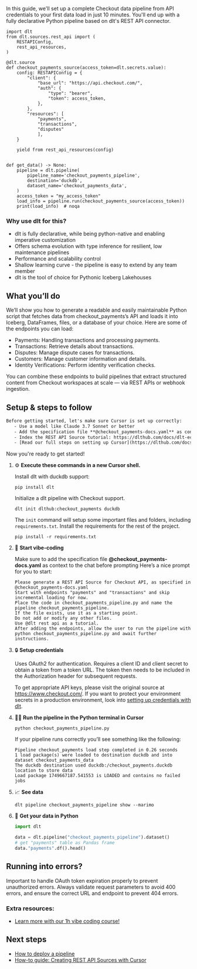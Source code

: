 In this guide, we'll set up a complete Checkout data pipeline from API credentials to your first data load in just 10 minutes. You'll end up with a fully declarative Python pipeline based on dlt's REST API connector.

```python-outcome
import dlt
from dlt.sources.rest_api import (
    RESTAPIConfig,
    rest_api_resources,
)

@dlt.source
def checkout_payments_source(access_token=dlt.secrets.value):
    config: RESTAPIConfig = {
        "client": {
            "base_url": "https://api.checkout.com/",
            "auth": {
                "type": "bearer",
                "token": access_token,
            },
        },
        "resources": [
            "payments",
            "transactions",
            "disputes"
            ],
    }

    yield from rest_api_resources(config)


def get_data() -> None:
    pipeline = dlt.pipeline(
        pipeline_name='checkout_payments_pipeline',
        destination='duckdb',
        dataset_name='checkout_payments_data', 
    )
    access_token = "my_access_token"
    load_info = pipeline.run(checkout_payments_source(access_token))
    print(load_info)  # noqa
```

### Why use dlt for this?

- dlt is fully declarative, while being python-native and enabling imperative customization
- Offers schema evolution with type inference for resilient, low maintenance pipelines
- Performance and scalability control
- Shallow learning curve - the pipeline is easy to extend by any team member
- dlt is the tool of choice for Pythonic Iceberg Lakehouses

## What you’ll do

We’ll show you how to generate a readable and easily maintainable Python script that fetches data from checkout_payments’s API and loads it into Iceberg, DataFrames, files, or a database of your choice. Here are some of the endpoints you can load:

- Payments: Handling transactions and processing payments.
- Transactions: Retrieve details about transactions.
- Disputes: Manage dispute cases for transactions.
- Customers: Manage customer information and details.
- Identity Verifications: Perform identity verification checks.

You can combine these endpoints to build pipelines that extract structured content from Checkout workspaces at scale — via REST APIs or webhook ingestion.

## Setup & steps to follow

```default
Before getting started, let's make sure Cursor is set up correctly:
   - Use a model like Claude 3.7 Sonnet or better
   - Add the specification file **@checkout_payments-docs.yaml** as context
   - Index the REST API Source tutorial: https://dlthub.com/docs/dlt-ecosystem/verified-sources/rest_api/ and add it to context as **@dlt rest api**
   - [Read our full steps on setting up Cursor](https://dlthub.com/docs/dlt-ecosystem/llm-tooling/cursor-restapi#23-configuring-cursor-with-documentation)
```

Now you're ready to get started! 

1. ⚙️ **Execute these commands in a new Cursor shell.**
    
    Install dlt with duckdb support:
    ```shell
    pip install dlt
    ```

    Initialize a dlt pipeline with Checkout support.
    ```shell
    dlt init dlthub:checkout_payments duckdb
    ```

    The `init` command will setup some important files and folders, including `requirements.txt`. Install the requirements for the rest of the project.
    ```shell
    pip install -r requirements.txt
    ```
    
2. 🤠 **Start vibe-coding**
    
    Make sure to add the specification file **@checkout_payments-docs.yaml** as context to the chat before prompting
    Here’s a nice prompt for you to start: 
    
    ```prompt
    Please generate a REST API Source for Checkout API, as specified in @checkout_payments-docs.yaml 
    Start with endpoints "payments" and "transactions" and skip incremental loading for now. 
    Place the code in checkout_payments_pipeline.py and name the pipeline checkout_payments_pipeline. 
    If the file exists, use it as a starting point. 
    Do not add or modify any other files. 
    Use @dlt rest api as a tutorial. 
    After adding the endpoints, allow the user to run the pipeline with python checkout_payments_pipeline.py and await further instructions.
    ```

    
3. 🔒 **Setup credentials** 
    
    Uses OAuth2 for authentication. Requires a client ID and client secret to obtain a token from a token URL. The token then needs to be included in the Authorization header for subsequent requests.
    
    To get appropriate API keys, please visit the original source at https://www.checkout.com/.
    If you want to protect your environment secrets in a production environment, look into [setting up credentials with dlt](https://dlthub.com/docs/walkthroughs/add_credentials).
    
4. 🏃‍♀️ **Run the pipeline in the Python terminal in Cursor**
    
    ```shell
    python checkout_payments_pipeline.py
    ```
    
    If your pipeline runs correctly you’ll see something like the following:
    
    ```shell
    Pipeline checkout_payments load step completed in 0.26 seconds
    1 load package(s) were loaded to destination duckdb and into dataset checkout_payments_data
    The duckdb destination used duckdb:/checkout_payments.duckdb location to store data
    Load package 1749667187.541553 is LOADED and contains no failed jobs
    ```
    
5. 📈 **See data**
    
    ```shell
    dlt pipeline checkout_payments_pipeline show --marimo
    ```
    
6. 🐍 **Get your data in Python**
    
    ```python
    import dlt

   data = dlt.pipeline("checkout_payments_pipeline").dataset()
   # get "payments" table as Pandas frame
   data."payments".df().head()
    ```

## Running into errors?

Important to handle OAuth token expiration properly to prevent unauthorized errors. Always validate request parameters to avoid 400 errors, and ensure the correct URL and endpoint to prevent 404 errors.

### Extra resources:

- [Learn more with our 1h vibe coding course!](https://www.youtube.com/watch?v=GGid70rnJuM)

## Next steps

- [How to deploy a pipeline](https://dlthub.com/docs/walkthroughs/deploy-a-pipeline)
- [How-to guide: Creating REST API Sources with Cursor](https://dlthub.com/docs/dlt-ecosystem/llm-tooling/cursor-restapi)
